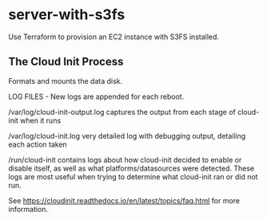 # server-with-s3fs

Use Terraform to provision an EC2 instance with S3FS installed.

## The Cloud Init Process

Formats and mounts the data disk.

LOG FILES - New logs are appended for each reboot.

   /var/log/cloud-init-output.log
     captures the output from each stage of cloud-init when it runs

   /var/log/cloud-init.log
     very detailed log with debugging output, detailing each action taken

   /run/cloud-init
     contains logs about how cloud-init decided to enable or disable itself,
     as well as what platforms/datasources were detected. These logs are most 
     useful when trying to determine what cloud-init ran or did not run.

See https://cloudinit.readthedocs.io/en/latest/topics/faq.html for more information.

